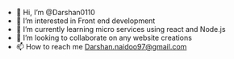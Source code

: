 - 👋 Hi, I’m @Darshan0110
- 👀 I’m interested in Front end development
- 🌱 I’m currently learning micro services using react and Node.js
- 💞️ I’m looking to collaborate on any website creations
- 📫 How to reach me Darshan.naidoo97@gmail.com

